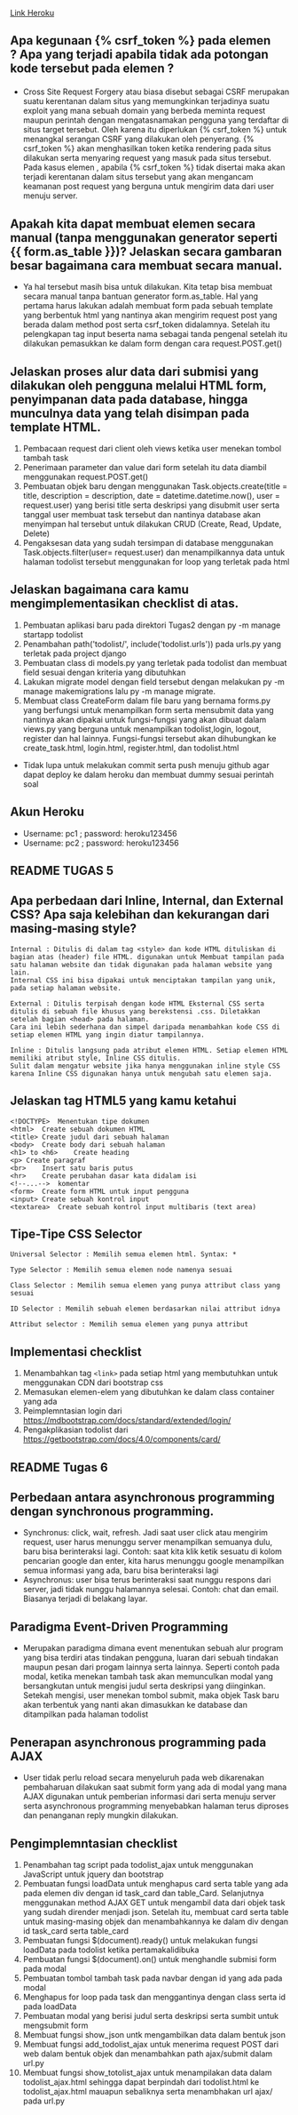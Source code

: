 [Link Heroku](https://tugas2pbpirsyad.herokuapp.com/todolist/)

## Apa kegunaan {% csrf_token %} pada elemen <form>? Apa yang terjadi apabila tidak ada potongan kode tersebut pada elemen <form>?
- Cross Site Request Forgery atau biasa disebut sebagai CSRF merupakan suatu kerentanan dalam situs yang memungkinkan terjadinya suatu exploit yang mana sebuah domain yang berbeda meminta request maupun perintah dengan mengatasnamakan pengguna yang terdaftar di situs target tersebut. Oleh karena itu diperlukan {% csrf_token %} untuk menangkal serangan CSRF yang dilakukan oleh penyerang. {% csrf_token %} akan menghasilkan token ketika rendering pada situs dilakukan serta menyaring request yang masuk pada situs tersebut. Pada kasus elemen <form>,  apabila {% csrf_token %} tidak disertai maka akan terjadi kerentanan dalam situs tersebut yang akan mengancam keamanan post request yang berguna untuk mengirim data dari user menuju server. 
## Apakah kita dapat membuat elemen <form> secara manual (tanpa menggunakan generator seperti {{ form.as_table }})? Jelaskan secara gambaran besar bagaimana cara membuat <form> secara manual.
- Ya hal tersebut masih bisa untuk dilakukan. Kita tetap bisa membuat <form> secara manual tanpa bantuan generator form.as_table. Hal yang pertama harus lakukan adalah membuat form pada sebuah template yang berbentuk html yang nantinya akan mengirim request post yang berada dalam method post serta csrf_token didalamnya. Setelah itu pelengkapan tag input beserta nama sebagai tanda pengenal setelah itu dilakukan pemasukkan ke dalam form dengan cara request.POST.get()

## Jelaskan proses alur data dari submisi yang dilakukan oleh pengguna melalui HTML form, penyimpanan data pada database, hingga munculnya data yang telah disimpan pada template HTML.
1. Pembacaan request dari client oleh views ketika user menekan tombol tambah task
2. Penerimaan parameter dan value dari form setelah itu data diambil menggunakan request.POST.get() 
3. Pembuatan objek baru dengan menggunakan Task.objects.create(title = title, description = description, date = datetime.datetime.now(), user = request.user) yang berisi title serta deskripsi yang disubmit user serta tanggal user membuat task tersebut dan nantinya database akan menyimpan hal tersebut untuk dilakukan CRUD (Create, Read, Update, Delete)
4. Pengaksesan data yang sudah tersimpan di database menggunakan Task.objects.filter(user= request.user) dan menampilkannya data untuk halaman todolist  tersebut menggunakan for loop yang terletak pada html
## Jelaskan bagaimana cara kamu mengimplementasikan checklist di atas.
1. Pembuatan aplikasi baru pada direktori Tugas2 dengan py -m manage startapp todolist
2. Penambahan path('todolist/', include('todolist.urls')) pada urls.py yang terletak pada project django
3. Pembuatan class di models.py yang terletak pada todolist dan membuat field sesuai dengan kriteria yang dibutuhkan
4. Lakukan migrate model dengan field tersebut dengan melakukan py -m manage makemigrations lalu py -m manage migrate.
5. Membuat class CreateForm dalam file baru yang bernama forms.py yang berfungsi untuk menampilkan form serta mensubmit data yang nantinya akan dipakai untuk  fungsi-fungsi yang akan dibuat dalam  views.py yang berguna untuk menampilkan todolist,login, logout, register dan hal lainnya. Fungsi-fungsi tersebut akan dihubungkan ke create_task.html, login.html, register.html, dan todolist.html
- Tidak lupa untuk melakukan commit serta push menuju github agar dapat deploy ke dalam heroku dan membuat dummy sesuai perintah soal 

## Akun Heroku
- Username: pc1 ; password: heroku123456
- Username: pc2 ; password: heroku123456

## README TUGAS 5
## Apa perbedaan dari Inline, Internal, dan External CSS? Apa saja kelebihan dan kekurangan dari masing-masing style?
    Internal : Ditulis di dalam tag <style> dan kode HTML dituliskan di bagian atas (header) file HTML. digunakan untuk Membuat tampilan pada satu halaman website dan tidak digunakan pada halaman website yang lain.
    Internal CSS ini bisa dipakai untuk menciptakan tampilan yang unik, pada setiap halaman website.

    External : Ditulis terpisah dengan kode HTML Eksternal CSS serta ditulis di sebuah file khusus yang berekstensi .css. Diletakkan setelah bagian <head> pada halaman.
    Cara ini lebih sederhana dan simpel daripada menambahkan kode CSS di setiap elemen HTML yang ingin diatur tampilannya. 

    Inline : Ditulis langsung pada atribut elemen HTML. Setiap elemen HTML memiliki atribut style, Inline CSS ditulis.
    Sulit dalam mengatur website jika hanya menggunakan inline style CSS karena Inline CSS digunakan hanya untuk mengubah satu elemen saja.

## Jelaskan tag HTML5 yang kamu ketahui
	 
    <!DOCTYPE>	Menentukan tipe dokumen
    <html>	Create sebuah dokumen HTML
    <title>	Create judul dari sebuah halaman
    <body>	Create body dari sebuah halaman
    <h1> to <h6>	Create heading
    <p>	Create paragraf
    <br>	Insert satu baris putus
    <hr>	Create perubahan dasar kata didalam isi
    <!--...-->	komentar
    <form>	Create form HTML untuk input pengguna
    <input>	Create sebuah kontrol input
    <textarea>	Create sebuah kontrol input multibaris (text area)



## Tipe-Tipe CSS Selector
    Universal Selector : Memilih semua elemen html. Syntax: *

    Type Selector : Memilih semua elemen node namenya sesuai

    Class Selector : Memilih semua elemen yang punya attribut class yang sesuai

    ID Selector : Memilih sebuah elemen berdasarkan nilai attribut idnya

    Attribut selector : Memilih semua elemen yang punya attribut

## Implementasi checklist
1. Menambahkan tag `<link>` pada  setiap html yang membutuhkan untuk menggunakan CDN dari bootstrap css
2. Memasukan elemen-elem yang dibutuhkan ke dalam class container yang ada
3. Peimplemntasian login dari https://mdbootstrap.com/docs/standard/extended/login/
4. Pengakplikasian todolist dari https://getbootstrap.com/docs/4.0/components/card/

## README Tugas 6

## Perbedaan antara asynchronous programming dengan synchronous programming.
- Synchronus: click, wait, refresh. Jadi saat user click atau mengirim request, user harus menunggu server menampilkan semuanya dulu, baru bisa berinteraksi lagi. Contoh: saat kita klik ketik sesuatu di kolom pencarian google dan enter, kita harus menunggu google menampilkan semua informasi yang ada, baru bisa berinteraksi lagi
- Asynchronus: user bisa terus berinteraksi saat nunggu respons dari server, jadi tidak nunggu halamannya selesai. Contoh: chat dan email. Biasanya terjadi di belakang layar.

## Paradigma Event-Driven Programming
- Merupakan paradigma dimana event menentukan sebuah alur program yang bisa terdiri atas tindakan pengguna, luaran dari sebuah tindakan maupun pesan dari progam lainnya serta lainnya. Seperti contoh pada modal, ketika menekan tambah task akan memunculkan modal yang bersangkutan untuk mengisi judul serta deskripsi yang diinginkan. Setekah mengisi, user menekan tombol submit, maka objek Task baru akan terbentuk yang nanti akan dimasukkan ke database dan ditampilkan pada halaman todolist 

## Penerapan asynchronous programming pada AJAX
- User tidak perlu reload secara menyeluruh pada web dikarenakan pembaharuan dilakukan saat submit form yang ada di modal yang mana AJAX digunakan untuk pemberian informasi dari serta menuju server serta asynchronous programming menyebabkan halaman terus diproses dan penanganan reply mungkin dilakukan.

## Pengimplemntasian checklist
1. Penambahan tag script pada todolist_ajax untuk menggunakan JavaScript untuk jquery dan bootstrap
2. Pembuatan fungsi loadData untuk menghapus card serta table yang ada pada elemen div dengan id task_card dan table_Card. Selanjutnya menggunakan method AJAX GET untuk mengambil data dari objek task yang sudah dirender menjadi json. Setelah itu, membuat card serta table untuk masing-masing objek dan menambahkannya ke dalam div dengan id task_card serta table_card
3. Pembuatan fungsi $(document).ready() untuk melakukan fungsi loadData pada todolist ketika pertamakalidibuka
4. Pembuatan fungsi $(document).on() untuk menghandle submisi form pada modal
5. Pembuatan tombol tambah task pada navbar dengan id yang ada pada modal
6. Menghapus for loop pada task dan menggantinya dengan class serta id pada loadData
7. Pembuatan modal yang berisi judul serta deskripsi serta sumbit untuk mengsubmit form
8. Membuat fungsi show_json untk mengambilkan data dalam bentuk json
9. Membuat fungsi add_todolist_ajax untuk menerima request POST dari web dalam bentuk objek dan menambahkan path ajax/submit dalam url.py
10. Membuat fungsi show_totolist_ajax untuk menampilakan data dalam todolist_ajax.html sehingga dapat berpindah dari todolist.html ke todolist_ajax.html mauapun sebaliknya serta menambhakan url ajax/ pada url.py